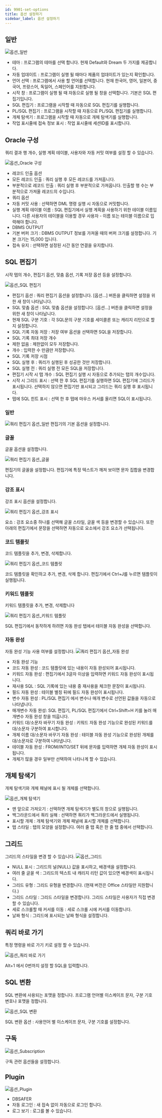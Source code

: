 ```yaml
---
id: 9901-set-options
title: 옵션 설정하기
sidebar_label: 옵션 설정하기
---
```



## 일반

![옵션_일반](https://s3.ap-northeast-2.amazonaws.com/sqlgate-resource/captures/option/option-general-ko.png)
- 테마 : 프로그램의 테마를 선택 합니다. 현재 Default와 Dream 두 가지를 제공합니다.
- 자동 업데이트 : 프로그램이 실행 될 때마다 제품의 업데이트가 있는지 확인합니다.
- 언어 선택 : 프로그램에서 사용 할 언어를 선택합니다. 현재 한국어, 영어, 일본어, 중국어, 프랑스어, 독일어, 스페인어를 지원합니다.
- 시작 창 : 프로그램이 실행 될 때 자동으로 실행 될 창을 선택합니다. 기본은 SQL 편집기입니다.
- SQL 편집기 : 프로그램을 시작할 때 자동으로 SQL 편집기를 실행합니다.
- PL/SQL 편집기 : 프로그램을 시작할 때 자동으로 PL/SQL 편집기를 실행합니다.
- 개체 탐색기 : 프로그램을 시작할 때 자동으로 개체 탐색기를 실행합니다.
- 작업 표시줄에 접속 정보 표시 : 작업 표시줄에 세션ID를 표시합니다.


## Oracle 구성

쿼리 결과 행 개수, 실행 계획 테이블, 사용자와 자동 커밋 여부를 설정 할 수 있습니다.

![옵션_Oracle 구성](https://s3.ap-northeast-2.amazonaws.com/sqlgate-resource/captures/option/option-oracleConfiguration-ko.png)

- 레코드 인출 옵션
- 모든 레코드 인출 : 쿼리 실행 후 모든 레코드를 가져옵니다.
- 부분적으로 레코드 인출 : 쿼리 실행 후 부분적으로 가져옵니다. 인출할 행 수는 부분적으로 가져올 레코드의 수입니다.
- 쿼리 옵션
- 자동 커밋 사용 : 선택하면 DML 명령 실행 시 자동으로 커밋합니다.
- 실행 계획 테이블 이름 : SQL 편집기에서 실행 계획을 사용하기 위한 테이블 이름입니다. 다른 사용자의 테이블을 이용할 경우 사용자 - 이름 또는 테이블 이름으로 입력해야 합니다.
- DBMS OUTPUT
- 기본 버퍼 크기 : DBMS OUTPUT 정보를 가져올 때의 버퍼 크기를 설정합니다. 기본 크기는 15,000 입니다.
- 접속 유지 : 선택하면 설정된 시간 동안 연결을 유지합니다.


## SQL 편집기

시작 탭의 개수, 편집기 옵션, 맞춤 옵션, 기록 저장 옵션 등을 설정합니다.

![옵션_SQL 편집기](https://s3.ap-northeast-2.amazonaws.com/sqlgate-resource/captures/option/option-SQLEditor-ko.png)

- 편집기 옵션 : 쿼리 편집기 옵션을 설정합니다. [옵션…] 버튼을 클릭하면 설정을 위한 새 창이 나타납니다.
- SQL 맞춤 옵션 : SQL 맞춤 옵션을 설정합니다. [옵션…] 버튼을 클릭하면 설정을 위한 새 창이 나타납니다.
- 현재 SQL 구분 기호 : 각 SQL문의 구분 기호를 세미콜론 또는 캐리지 리턴으로 할지 설정합니다.
- SQL 기록 자동 저장 : 저장 여부 옵션을 선택하면 SQL을 저장합니다.
- SQL 기록 최대 저장 개수
- 제한 없음 : 제한없이 모두 저장합니다.
- 개수 : 입력한 수 만큼만 저장합니다.
- SQL 기록 저장 시점
- SQL 실행 후 : 쿼리가 실행된 후 성공한 것만 저장합니다.
- SQL 실행 전 : 쿼리 실행 전 모든 SQL을 저장합니다.
- 편집기 시작 시 탭 개수 : SQL 편집기 실행 시 자동으로 추가되는 탭의 개수입니다.
- 시작 시 그리드 표시 : 선택 한 후 SQL 편집기를 실행하면 SQL 편집기에 그리드가 표시됩니다. 선택하지 않으면 편집기만 표시되고 그리드는 쿼리 실행 후 표시됩니다.
- 탭에 SQL 힌트 표시 : 선택 한 후 탭에 마우스 커서를 올리면 SQL이 표시됩니다.


### 일반

![쿼리 편집기 옵션_일반](https://s3.ap-northeast-2.amazonaws.com/sqlgate-resource/captures/option/option-SQLEditor-general-ko.png)
편집기의 기본 옵션을 설정합니다.


### 글꼴

글꼴 옵션을 설정합니다.

![쿼리 편집기 옵션_글꼴](https://s3.ap-northeast-2.amazonaws.com/sqlgate-resource/captures/option/option-SQLEditor-font-ko.png)

편집기의 글꼴을 설정합니다. 편집기에 특정 텍스트가 깨져 보이면 문자 집합을 변경합니다.


### 강조 표시

강조 표시 옵션을 설정합니다.

![쿼리 편집기 옵션_강조 표시](https://s3.ap-northeast-2.amazonaws.com/sqlgate-resource/captures/option/option-SQLEditor-highlight-ko.png)

요소 : 강조 요소중 하나를 선택해 글꼴 스타일, 글꼴 색 등을 변경할 수 있습니다. 또한 아래의 편집기에서 문장을 선택하면 자동으로 요소에서 강조 요소가 선택됩니다.


### 코드 템플릿

코드 템플릿을 추가, 변경, 삭제합니다.

![쿼리 편집기 옵션_코드 템플릿](https://s3.ap-northeast-2.amazonaws.com/sqlgate-resource/captures/option/option-SQLEditor-codeTemplate-ko.png)

코드 템플릿을 확인하고 추가, 변경, 삭제 합니다. 편집기에서 Ctrl+J를 누르면 템플릿이 실행됩니다.


### 키워드 템플릿

키워드 템플릿을 추가, 변경, 삭제합니다

![쿼리 편집기 옵션_키워드 템플릿](https://s3.ap-northeast-2.amazonaws.com/sqlgate-resource/captures/option/option-SQLEditor-keywordTemplate-ko.png)

SQL 편집기에서 동작하게 하려면 자동 완성 탭에서 테이블 자동 완성을 선택합니다.


### 자동 완성

자동 완성 기능 사용 여부를 설정합니다.
![쿼리 편집기 옵션_자동 완성](https://s3.ap-northeast-2.amazonaws.com/sqlgate-resource/captures/option/option-SQLEditor-autoComplete-ko.png)

- 자동 완성 기능
- 코드 자동 완성 : 코드 템플릿에 있는 내용이 자동 완성되어 표시됩니다.
- 키워드 자동 완성 : 편집기에서 3글자 이상을 입력하면 키워드 자동 완성이 표시됩니다.
- 재사용 SQL : SQL 기록에 있는 내용 중 재사용을 체크한 문장이 표시됩니다.
- 필드 자동 완성 : 테이블 별칭 뒤에 필드 자동 완성이 표시됩니다.
- 변수 자동 완성 : PL/SQL 편집기 에서 변수나 매개 변수로 선언된 값들을 자동으로 나타냅니다.
- 매개변수 자동 완성: SQL 편집기, PL/SQL 편집기에서 Ctrl+Shift+H 키를 눌러 매개변수 자동 완성 창을 띄웁니다.
- 키워드 대/소문자 바꾸기 자동 완성 : 키워드 자동 완성 기능으로 완성된 키워드를 대/소문자 구분하여 표시합니다.
- 개체 이름 대/소문자 바꾸기 자동 완성 : 테이블 자동 완성 기능으로 완성된 개체를 대/소문자로 구분하여 나타냅니다.
- 테이블 자동 완성 : FROM/INTO/SET 뒤에 문자를 입력하면 개체 자동 완성이 표시됩니다.
- 개체가 많을 경우 일부만 선택하여 나타나게 할 수 있습니다.



## 개체 탐색기

개체 탐색기와 개체 패널에 표시 될 개체를 선택합니다.

![옵션_개체 탐색기](https://s3.ap-northeast-2.amazonaws.com/sqlgate-resource/captures/option/option-objectExplorer-ko.png)

- 맨 앞으로 가져오기 : 선택하면 개체 탐색기가 별도의 창으로 실행됩니다.
- 백그라운드에서 쿼리 실해 : 선택하면 쿼리가 백그라운드에서 실행됩니다.
- 표시할 개체 : 개체 탐색기와 개체 패널에 표시할 개체를 선택합니다.
- 탭 스타일 : 탭의 모양을 설정합니다. 여러 줄 탭 혹은 한 줄 탭 중에서 선택합니다.



## 그리드

그리드의 스타일을 변경 할 수 있습니다.
![옵션_그리드](https://s3.ap-northeast-2.amazonaws.com/sqlgate-resource/captures/option/option-grid-ko.png)

- NULL 표시 : 그리드의 널(NULL) 값을 표시하고, 배경색을 설정합니다.
- 여러 줄 글꼴 색 : 그리드의 텍스트 내 캐리지 리턴 값이 있으면 배경색이 표시됩니다.
- 그리드 유형 : 그리드 유형을 변경합니다. (현재 버전은 Office 스타일만 지원합니다.)
- 그리드 스타일 : 그리드 스타일을 변경합니다. 그리드 스타일은 사용자가 직접 변경할 수 있습니다.
- 세로 스크롤할 때 커서를 이동 : 세로 스크롤 시에 커서를 이동합니다.
- 날짜 형식 : 그리드에 표시되는 날짜 형식을 설정합니다.



## 쿼리 바로 가기

특정 명령을 바로 가기 키로 설정 할 수 있습니다.

![옵션_쿼리 바로 가기](https://s3.ap-northeast-2.amazonaws.com/sqlgate-resource/captures/option/option-queryShortcuts-ko.png)

Alt+1 에서 0번까지 설정 할 SQL을 입력합니다.




## SQL 변환

SQL 변환에 사용되는 포맷을 정합니다. 프로그램 언어별 이스케이프 문자, 구분 기호 변호나 포맷을 정합니다.

![옵션_SQL 변환](https://s3.ap-northeast-2.amazonaws.com/sqlgate-resource/captures/option/option-convertSQL-ko.png)

SQL 변환 옵션 : 사용언어 별 이스케이프 문자, 구분 기호를 설정합니다.



## 구독


![옵션_Subscription](https://s3.ap-northeast-2.amazonaws.com/sqlgate-resource/captures/option/option-subscription-ko.png)

구독 관련 옵션들을 설정합니다.



## Plugin

![옵션_Plugin](https://s3.ap-northeast-2.amazonaws.com/sqlgate-resource/captures/option/option-plugin-ko.png)

- DBSAFER
- 자동 로그인 : 새 접속 없이 자동으로 로그인 합니다.
- 로그 보기 : 로그를 볼 수 있습니다.